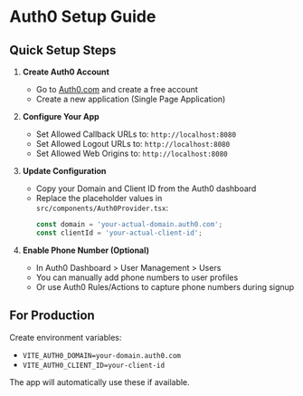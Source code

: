 # Auth0 Setup Guide

## Quick Setup Steps

1. **Create Auth0 Account**
   - Go to [Auth0.com](https://auth0.com) and create a free account
   - Create a new application (Single Page Application)

2. **Configure Your App**
   - Set Allowed Callback URLs to: `http://localhost:8080`
   - Set Allowed Logout URLs to: `http://localhost:8080`
   - Set Allowed Web Origins to: `http://localhost:8080`

3. **Update Configuration**
   - Copy your Domain and Client ID from the Auth0 dashboard
   - Replace the placeholder values in `src/components/Auth0Provider.tsx`:
     ```typescript
     const domain = 'your-actual-domain.auth0.com';
     const clientId = 'your-actual-client-id';
     ```

4. **Enable Phone Number (Optional)**
   - In Auth0 Dashboard > User Management > Users
   - You can manually add phone numbers to user profiles
   - Or use Auth0 Rules/Actions to capture phone numbers during signup

## For Production

Create environment variables:
- `VITE_AUTH0_DOMAIN=your-domain.auth0.com`
- `VITE_AUTH0_CLIENT_ID=your-client-id`

The app will automatically use these if available.